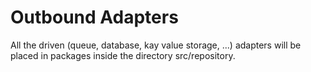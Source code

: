 # Outbound Adapters

All the driven (queue, database, kay value storage, ...) adapters will be placed in packages inside the directory src/repository.
